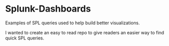# Splunk-Dashboards
Examples of SPL queries used to help build better visualizations.
<p>I wanted to create an easy to read repo to give readers an easier way to find quick SPL queries.</p>
